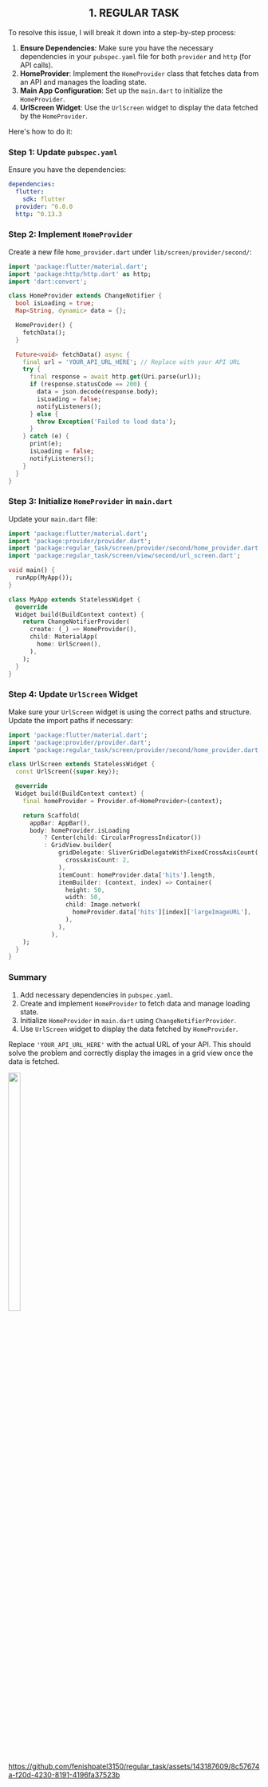 <h2 align = "center"> 1. REGULAR TASK </h2>

To resolve this issue, I will break it down into a step-by-step process:

1. **Ensure Dependencies**: Make sure you have the necessary dependencies in your `pubspec.yaml` file for both `provider` and `http` (for API calls).
2. **HomeProvider**: Implement the `HomeProvider` class that fetches data from an API and manages the loading state.
3. **Main App Configuration**: Set up the `main.dart` to initialize the `HomeProvider`.
4. **UrlScreen Widget**: Use the `UrlScreen` widget to display the data fetched by the `HomeProvider`.

Here's how to do it:

### Step 1: Update `pubspec.yaml`
Ensure you have the dependencies:

```yaml
dependencies:
  flutter:
    sdk: flutter
  provider: ^6.0.0
  http: ^0.13.3
```

### Step 2: Implement `HomeProvider`

Create a new file `home_provider.dart` under `lib/screen/provider/second/`:

```dart
import 'package:flutter/material.dart';
import 'package:http/http.dart' as http;
import 'dart:convert';

class HomeProvider extends ChangeNotifier {
  bool isLoading = true;
  Map<String, dynamic> data = {};

  HomeProvider() {
    fetchData();
  }

  Future<void> fetchData() async {
    final url = 'YOUR_API_URL_HERE'; // Replace with your API URL
    try {
      final response = await http.get(Uri.parse(url));
      if (response.statusCode == 200) {
        data = json.decode(response.body);
        isLoading = false;
        notifyListeners();
      } else {
        throw Exception('Failed to load data');
      }
    } catch (e) {
      print(e);
      isLoading = false;
      notifyListeners();
    }
  }
}
```

### Step 3: Initialize `HomeProvider` in `main.dart`

Update your `main.dart` file:

```dart
import 'package:flutter/material.dart';
import 'package:provider/provider.dart';
import 'package:regular_task/screen/provider/second/home_provider.dart';
import 'package:regular_task/screen/view/second/url_screen.dart';

void main() {
  runApp(MyApp());
}

class MyApp extends StatelessWidget {
  @override
  Widget build(BuildContext context) {
    return ChangeNotifierProvider(
      create: (_) => HomeProvider(),
      child: MaterialApp(
        home: UrlScreen(),
      ),
    );
  }
}
```

### Step 4: Update `UrlScreen` Widget

Make sure your `UrlScreen` widget is using the correct paths and structure. Update the import paths if necessary:

```dart
import 'package:flutter/material.dart';
import 'package:provider/provider.dart';
import 'package:regular_task/screen/provider/second/home_provider.dart';

class UrlScreen extends StatelessWidget {
  const UrlScreen({super.key});

  @override
  Widget build(BuildContext context) {
    final homeProvider = Provider.of<HomeProvider>(context);

    return Scaffold(
      appBar: AppBar(),
      body: homeProvider.isLoading
          ? Center(child: CircularProgressIndicator())
          : GridView.builder(
              gridDelegate: SliverGridDelegateWithFixedCrossAxisCount(
                crossAxisCount: 2,
              ),
              itemCount: homeProvider.data['hits'].length,
              itemBuilder: (context, index) => Container(
                height: 50,
                width: 50,
                child: Image.network(
                  homeProvider.data['hits'][index]['largeImageURL'],
                ),
              ),
            ),
    );
  }
}
```

### Summary
1. Add necessary dependencies in `pubspec.yaml`.
2. Create and implement `HomeProvider` to fetch data and manage loading state.
3. Initialize `HomeProvider` in `main.dart` using `ChangeNotifierProvider`.
4. Use `UrlScreen` widget to display the data fetched by `HomeProvider`.

Replace `'YOUR_API_URL_HERE'` with the actual URL of your API. This should solve the problem and correctly display the images in a grid view once the data is fetched.


<img src = "https://github.com/fenishpatel3150/regular_task/assets/143187609/5d4ccf6e-6569-401b-9a94-8a87a04a5916" width=22% height=35%>



https://github.com/fenishpatel3150/regular_task/assets/143187609/8c57674a-f20d-4230-8191-4196fa37523b




